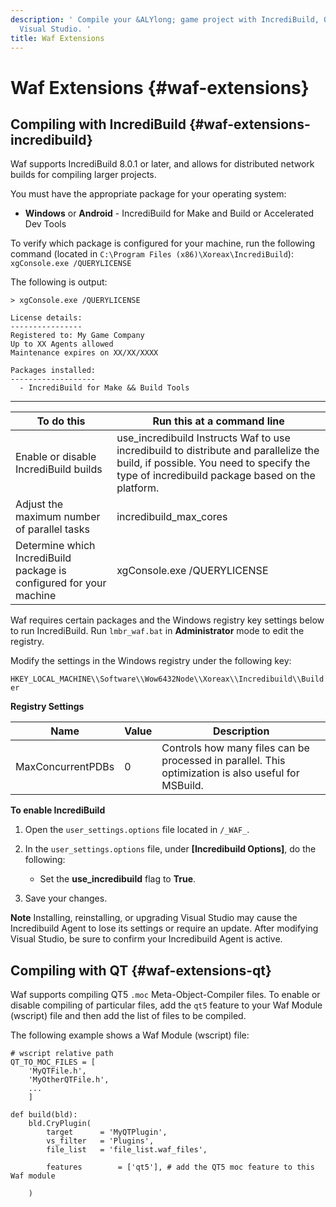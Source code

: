 ```yaml
---
description: ' Compile your &ALYlong; game project with IncrediBuild, QT, or Microsoft
  Visual Studio. '
title: Waf Extensions
---
```

# Waf Extensions {#waf-extensions}

## Compiling with IncrediBuild {#waf-extensions-incredibuild}

Waf supports IncrediBuild 8\.0\.1 or later, and allows for distributed network builds for compiling larger projects\.

You must have the appropriate package for your operating system:
+  **Windows** or **Android** - IncrediBuild for Make and Build or Accelerated Dev Tools

To verify which package is configured for your machine, run the following command \(located in `C:\Program Files (x86)\Xoreax\IncrediBuild`\): `xgConsole.exe /QUERYLICENSE`

The following is output:

```
> xgConsole.exe /QUERYLICENSE

License details:
----------------
Registered to: My Game Company
Up to XX Agents allowed
Maintenance expires on XX/XX/XXXX

Packages installed:
-------------------
  - IncrediBuild for Make && Build Tools
```


****

| To do this | Run this at a command line |
| --- | --- |
| Enable or disable IncrediBuild builds |  use\_incredibuild Instructs Waf to use incredibuild to distribute and parallelize the build, if possible\. You need to specify the type of incredibuild package based on the platform\.  |
| Adjust the maximum number of parallel tasks |  incredibuild\_max\_cores  |
| Determine which IncrediBuild package is configured for your machine |  xgConsole\.exe /QUERYLICENSE  |

Waf requires certain packages and the Windows registry key settings below to run IncrediBuild\. Run `lmbr_waf.bat` in **Administrator** mode to edit the registry\.

Modify the settings in the Windows registry under the following key:

 `HKEY_LOCAL_MACHINE\\Software\\Wow6432Node\\Xoreax\\Incredibuild\\Builder`


**Registry Settings**

| Name | Value | Description |
| --- | --- | --- |
| MaxConcurrentPDBs | 0 | Controls how many files can be processed in parallel\. This optimization is also useful for MSBuild\. |

**To enable IncrediBuild**

1. Open the `user_settings.options` file located in `/_WAF_`\.

1. In the `user_settings.options` file, under **\[Incredibuild Options\]**, do the following:
   + Set the **use\_incredibuild** flag to **True**\.

1. Save your changes\.

**Note**
Installing, reinstalling, or upgrading Visual Studio may cause the Incredibuild Agent to lose its settings or require an update\. After modifying Visual Studio, be sure to confirm your Incredibuild Agent is active\.

## Compiling with QT {#waf-extensions-qt}

Waf supports compiling QT5 `.moc` Meta\-Object\-Compiler files\. To enable or disable compiling of particular files, add the `qt5` feature to your Waf Module \(wscript\) file and then add the list of files to be compiled\.

The following example shows a Waf Module \(wscript\) file:

```
# wscript relative path
QT_TO_MOC_FILES = [
    'MyQTFile.h',
    'MyOtherQTFile.h',
    ...
    ]

def build(bld):
    bld.CryPlugin(
        target      = 'MyQTPlugin',
        vs_filter   = 'Plugins',
        file_list   = 'file_list.waf_files',

        features        = ['qt5'], # add the QT5 moc feature to this Waf module

    )
```